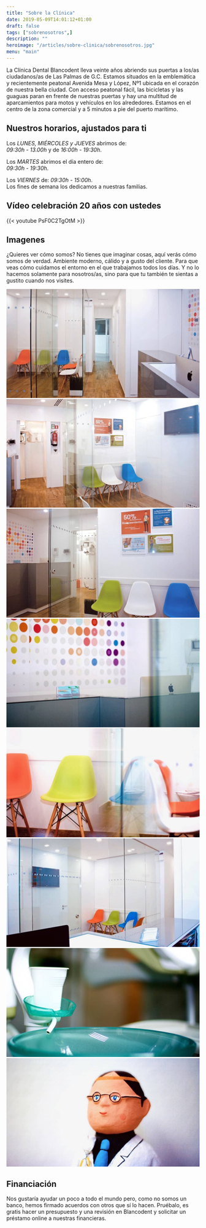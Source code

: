 ```yaml
---
title: "Sobre la Clínica"
date: 2019-05-09T14:01:12+01:00
draft: false
tags: ["sobrenosotros",]
description: ""
heroimage: "/articles/sobre-clinica/sobrenosotros.jpg"
menu: "main"
---
```


La Clínica Dental Blancodent lleva veinte años abriendo sus puertas a los/as ciudadanos/as de Las Palmas de G.C. Estamos situados en la emblemática y recientemente peatonal Avenida Mesa y López, Nº1 ubicada en el corazón de nuestra bella ciudad. Con acceso peatonal fácil, las bicicletas y las guaguas paran en frente de nuestras puertas y hay una multitud de aparcamientos para motos y vehículos en los alrededores. Estamos en el centro de la zona comercial y a 5 minutos a pie del puerto marítimo.

<h2 id="horarios"> Nuestros horarios, ajustados para ti</h2>

Los *LUNES, MIÉRCOLES y JUEVES* abrimos de:  
*09:30h - 13.00h* y de *16:00h - 19:30h*.  

Los *MARTES* abrimos el día entero de:  
*09:30h - 19:30h*.  

Los *VIERNES* de: *09:30h - 15:00h*.  
Los fines de semana los dedicamos a nuestras familias.

## Vídeo celebración 20 años con ustedes

{{< youtube PsF0C2TgOtM >}}

## Imagenes
¿Quieres ver cómo somos? No tienes que imaginar cosas, aquí verás cómo somos de verdad. Ambiente moderno, cálido y a gusto del cliente. Para que veas cómo cuidamos el entorno en el que trabajamos todos los días. Y no lo hacemos solamente para nosotros/as, sino para que tu también te sientas a gustito cuando nos visites.

<img class="image-full-width" src="cl-1.jpg" alt=""> <br>
<img class="image-full-width" src="cl-2.jpg" alt=""> <br>
<img class="image-full-width" src="cl-3.jpg" alt=""> <br>
<img class="image-full-width" src="cl-4.jpg" alt=""> <br>
<img class="image-full-width" src="cl-5.jpg" alt=""> <br>
<img class="image-full-width" src="cl-6.jpg" alt=""> <br>
<img class="image-full-width" src="cl-7.jpg" alt=""> <br>
<img class="image-full-width" src="cl-8.jpg" alt=""> <br>

## Financiación
Nos gustaría ayudar un poco a todo el mundo pero, como no somos un banco, hemos firmado acuerdos con otros que sí lo hacen. Pruébalo, es gratis hacer un presupuesto y una revisión en Blancodent y solicitar un préstamo online a nuestras financieras.